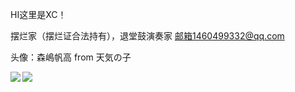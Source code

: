 HI这里是XC！

摆烂家（摆烂证合法持有），退堂鼓演奏家
邮箱1460499332@qq.com

头像：森嶋帆高 from 天気の子

<a href="https://github.com/XC-Qan">
  <img align="left" src="https://github-readme-stats.vercel.app/api?username=XC-Qan&show_icons=true" />
</a>
<a href="https://github.com/XC-Qan">
  <img align="left" src="https://github-readme-stats.vercel.app/api/top-langs/?username=XC-Qan" />
</a>
